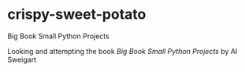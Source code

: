 # crispy-sweet-potato
Big Book Small Python Projects

Looking and attempting the book <i>Big Book Small Python Projects</i> by Al Sweigart